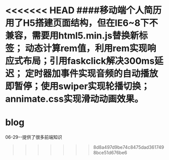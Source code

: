 <<<<<<< HEAD
####移动端个人简历
用了H5搭建页面结构，但在IE6~8下不兼容，需要用html5.min.js替换新标签；
动态计算rem值，利用rem实现响应式布局；引用faskclick解决300ms延迟；
定时器加事件实现音频的自动播放即暂停；使用swiper实现轮播切换；
annimate.css实现滑动动画效果。
=======
# blog
06-29--提供了很多前端知识
>>>>>>> 8d8a497d9be74c8475dad3617498bce51d676be6
